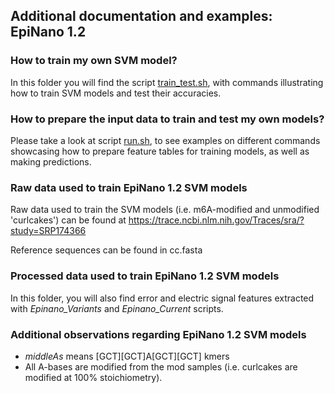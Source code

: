 ## Additional documentation and examples:  EpiNano 1.2 

### How to train my own SVM model?

In this folder you will find the script [train_test.sh](https://github.com/enovoa/EpiNano/tree/master/test_data/train_models/train_test.sh), with commands illustrating how to train SVM models and test their accuracies.

### How to prepare the input data to train and test my own models?

Please take a look at script [run.sh](https://github.com/enovoa/EpiNano/tree/master/test_data/make_predictions/run.sh), to see examples on different commands showcasing how to prepare feature tables for training models, as well as making predictions. 

### Raw data used to train EpiNano 1.2 SVM models 

Raw data used to train the SVM models (i.e. m6A-modified and unmodified 'curlcakes') can be found at https://trace.ncbi.nlm.nih.gov/Traces/sra/?study=SRP174366

Reference sequences can be found in cc.fasta

### Processed data used to train EpiNano 1.2 SVM models 

In this folder, you will also find error and electric signal features extracted with *Epinano_Variants* and *Epinano_Current* scripts.

### Additional observations regarding  EpiNano 1.2 SVM models 

- *middleAs* means [GCT][GCT]A[GCT][GCT] kmers
- All A-bases are modified from the mod samples (i.e. curlcakes are modified at 100% stoichiometry).
